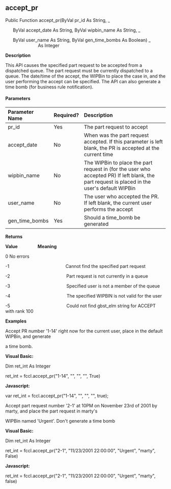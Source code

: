 accept_pr
---------

Public Function accept_pr(ByVal pr_id As String, _

      ByVal accept_date As String, ByVal wipbin_name As String, _

      ByVal user_name As String, ByVal gen_time_bombs As Boolean) _
                          As Integer

**Description**

This API causes the specified part request to be accepted from a dispatched queue. The part request must be currently dispatched to a queue. The date/time of the accept, the WIPBin to place the case in, and the user performing the accept can be specified. The API can also generate a time bomb (for business rule notification).

#### Parameters

| Parameter Name | Required? | Description |
|:--- |:--- |:--- |
| pr_id | Yes | The part request to accept |
| accept_date | No | When was the part request accepted. If this parameter is left blank, the PR is accepted at the current time |
| wipbin_name | No | The WIPBin to place the part request in (for the user who accepted PR) If left blank, the part request is placed in the user's default WIPBin |
| user_name | No | The user who accepted the PR. If left blank, the current user performs the accept |
| gen_time_bombs | Yes | Should a time_bomb be generated |

**Returns**

**Value**                **Meaning**

0 No errors

-1                                             Cannot find the specified part request

-2                                             Part request is not currently in a queue

-3                                             Specified user is not a member of the queue

-4                                             The specified WIPBIN is not valid for the user

-5                                             Could not find gbst_elm string for ACCEPT with rank 100

**Examples**

 Accept PR number '1-14' right now for the current user, place in the default WIPBin, and generate

a time bomb.

**Visual Basic:**

Dim ret_int As Integer

ret_int = fccl.accept_pr("1-14", "", "", "", True)

**Javascript:**

var ret_int = fccl.accept_pr("1-14", "", "", "", true);

 Accept part request number '2-1' at 10PM on November 23rd of 2001 by marty, and place the part request in marty's

WIPBin named 'Urgent'. Don't generate a time bomb

**Visual Basic:**

Dim ret_int As Integer

ret_int = fccl.accept_pr("2-1", "11/23/2001 22:00:00", "Urgent", "marty", False)

**Javascript:**

ret_int = fccl.accept_pr("2-1", "11/23/2001 22:00:00", "Urgent", "marty", false)